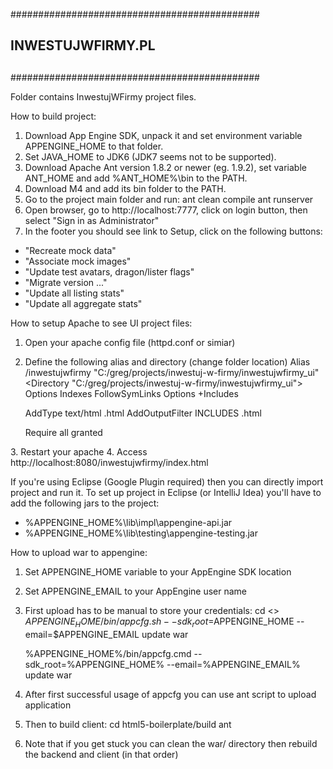 #############################################
##                                         ##
##            INWESTUJWFIRMY.PL            ##
##                                         ##
#############################################

Folder contains InwestujWFirmy project files.

How to build project:
1. Download App Engine SDK, unpack it and set environment variable APPENGINE_HOME to that folder.
2. Set JAVA_HOME to JDK6 (JDK7 seems not to be supported).
3. Download Apache Ant version 1.8.2 or newer (eg. 1.9.2), set variable ANT_HOME and add %ANT_HOME%\bin to the PATH.
4. Download M4 and add its bin folder to the PATH.
5. Go to the project main folder and run:
   ant clean compile
   ant runserver
6. Open browser, go to http://localhost:7777, click on login button, then select "Sign in as Administrator"
7. In the footer you should see link to Setup, click on the following buttons:
 - "Recreate mock data"
 - "Associate mock images"
 - "Update test avatars, dragon/lister flags"
 - "Migrate version ..."
 - "Update all listing stats"
 - "Update all aggregate stats"
 
 
 How to setup Apache to see UI project files:
 1. Open your apache config file (httpd.conf or simiar)
 2. Define the following alias and directory (change folder location)
 Alias /inwestujwfirmy "C:/greg/projects/inwestuj-w-firmy/inwestujwfirmy_ui"
<Directory "C:/greg/projects/inwestuj-w-firmy/inwestujwfirmy_ui">
    Options Indexes FollowSymLinks
    Options +Includes

    AddType text/html .html
    AddOutputFilter INCLUDES .html

    Require all granted
</Directory>
3. Restart your apache
4. Access http://localhost:8080/inwestujwfirmy/index.html



If you're using Eclipse (Google Plugin required) then you can directly import project and run it.
To set up project in Eclipse (or IntelliJ Idea) you'll have to add the following jars to the project:
 - %APPENGINE_HOME%\lib\impl\appengine-api.jar
 - %APPENGINE_HOME%\lib\testing\appengine-testing.jar

How to upload war to appengine:
1. Set APPENGINE_HOME variable to your AppEngine SDK location
2. Set APPENGINE_EMAIL to your AppEngine user name
3. First upload has to be manual to store your credentials:
   cd <<your inwestuj-w-firmy project>>
   $APPENGINE_HOME/bin/appcfg.sh --sdk_root=$APPENGINE_HOME --email=$APPENGINE_EMAIL update war

   %APPENGINE_HOME%/bin/appcfg.cmd --sdk_root=%APPENGINE_HOME% --email=%APPENGINE_EMAIL% update war
4. After first successful usage of appcfg you can use ant script to upload application
5. Then to build client:
   cd html5-boilerplate/build
   ant
6. Note that if you get stuck you can clean the war/ directory then rebuild the backend and client (in that order)
